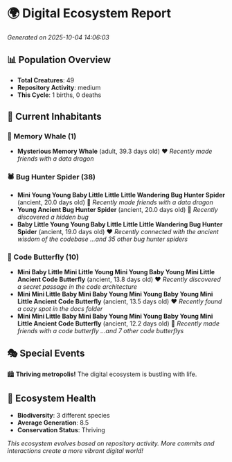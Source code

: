 # 🌍 Digital Ecosystem Report
*Generated on 2025-10-04 14:06:03*

## 📊 Population Overview
- **Total Creatures**: 49
- **Repository Activity**: medium
- **This Cycle**: 1 births, 0 deaths

## 👥 Current Inhabitants

### 🐋 Memory Whale (1)
- **Mysterious Memory Whale** (adult, 39.3 days old) ❤️
  *Recently made friends with a data dragon*

### 🕷️ Bug Hunter Spider (38)
- **Mini Young Young Baby Little Little Little Wandering Bug Hunter Spider** (ancient, 20.0 days old) 💛
  *Recently made friends with a data dragon*
- **Young Ancient Bug Hunter Spider** (ancient, 20.0 days old) 💛
  *Recently discovered a hidden bug*
- **Baby Little Young Young Baby Little Little Little Wandering Bug Hunter Spider** (ancient, 19.0 days old) ❤️
  *Recently connected with the ancient wisdom of the codebase*
  *...and 35 other bug hunter spiders*

### 🦋 Code Butterfly (10)
- **Mini Baby Little Mini Little Young Mini Young Baby Young Mini Little Ancient Code Butterfly** (ancient, 13.8 days old) ❤️
  *Recently discovered a secret passage in the code architecture*
- **Mini Mini Little Baby Mini Baby Young Mini Young Baby Young Mini Little Ancient Code Butterfly** (ancient, 13.5 days old) ❤️
  *Recently found a cozy spot in the docs folder*
- **Mini Mini Little Baby Mini Baby Young Mini Young Baby Young Mini Little Ancient Code Butterfly** (ancient, 12.2 days old) 💛
  *Recently made friends with a code butterfly*
  *...and 7 other code butterflys*

## 🎭 Special Events

🏙️ **Thriving metropolis!** The digital ecosystem is bustling with life.

## 🔬 Ecosystem Health
- **Biodiversity**: 3 different species
- **Average Generation**: 8.5
- **Conservation Status**: Thriving

*This ecosystem evolves based on repository activity. More commits and interactions create a more vibrant digital world!*